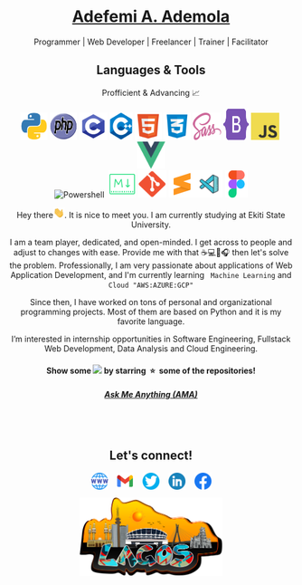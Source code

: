 <h1 align="center"> <a href ="https://arhesus.trumpeterstv.com/">Adefemi A. Ademola</a></h1>
<p align="center">Programmer | Web Developer | Freelancer | Trainer | Facilitator</p>
<h2 align="center"> Languages & Tools </h2>
<p align="center">Profficient & Advancing 📈</p>
<p align="center">
<img src="https://github.com/Howdy-admoll/Howdy-admoll/blob/main/images/python.png" alt="Python" width="48" height="48"/>&nbsp;<img src="https://github.com/Howdy-admoll/Howdy-admoll/blob/main/images/php.svg" alt="php" width="48" height="48"/>&nbsp;<img src="https://github.com/Howdy-admoll/Howdy-admoll/blob/main/images/c.png" alt="C" width="50" height="48"/>&nbsp;<img src="https://github.com/Howdy-admoll/Howdy-admoll/blob/main/images/cpp.png" alt="C++" width="40" height="48"/>&nbsp;<img src="https://github.com/Howdy-admoll/Howdy-admoll/blob/main/images/html.svg" alt="HTML" width="48" height="48"/>&nbsp;<img src="https://github.com/Howdy-admoll/Howdy-admoll/blob/main/images/css.png" alt="CSS" width="48" height="48"/>&nbsp;<img src="https://github.com/Howdy-admoll/Howdy-admoll/blob/main/images/sass.png" alt="SASS" width="50" height="48"/>&nbsp;<img src="https://github.com/Howdy-admoll/Howdy-admoll/blob/main/images/bootstrap.svg" alt="Bootstrap" width="45" height="55"/>&nbsp;<img src="https://github.com/Howdy-admoll/Howdy-admoll/blob/main/images/js.png" alt="JavaScript" width="50" height="48"/>&nbsp;<img src="https://github.com/Howdy-admoll/Howdy-admoll/blob/main/images/vue.png" alt="Vue" width="50" height="48"/><br><img src="https://www.freeiconspng.com/uploads/powershell-icon-9.png" alt="Powershell" width="48" height="48"/>&nbsp;&nbsp;<img src="https://github.com/Howdy-admoll/Howdy-admoll/blob/main/images/markdown.png" alt="Markdown" width="48" height="48"/>&nbsp;<img src="https://github.com/Howdy-admoll/Howdy-admoll/blob/main/images/git.png" alt="Git" width="50" height="48"/>&nbsp;<img src="https://github.com/Howdy-admoll/Howdy-admoll/blob/main/images/sublime.png" alt="sublime" width="48" height="48"/><img src="https://github.com/Howdy-admoll/Howdy-admoll/blob/main/images/vscode.png" alt="vscode" width="48" height="48"/>&nbsp;<img src="https://github.com/Howdy-admoll/Howdy-admoll/blob/main/images/figma.png" alt="Figma" width="40" height="48"/>  </p>


<p align="center">Hey there<img src="https://raw.githubusercontent.com/ABSphreak/ABSphreak/master/gifs/Hi.gif" width="20px">. It is nice to meet you. I am currently studying at Ekiti State University.</p>

<p align="center">I am a team player, dedicated, and open-minded. I get across to people and adjust to changes with ease. Provide me with that ☕💻🔋🎧 then let's solve the problem. Professionally, I am very passionate about applications of Web Application Development, and I'm currently learning <code> Machine Learning</code> and <code>Cloud "AWS:AZURE:GCP"</code></p>

<p align="center">Since then, I have worked on tons of personal and organizational programming projects. Most of them are based on Python and it is my favorite language.</p>

<p align="center">I’m interested in internship opportunities in Software Engineering, Fullstack Web Development, Data Analysis and Cloud Engineering.<br>
  
<h4 align="center">Show some <img src="https://acegif.com/wp-content/uploads/2020/b72nv6/kiss-emoji-16.gif" width="30px"> by starring  &nbsp;⭐&nbsp; some of the repositories!</h4>
<h5 align="center"><a href="https://github.com/Howdy-admoll/Howdy-admoll/discussions">Ask Me Anything (AMA)</a></h5>
</p>

<!---
Howdy-admoll/Howdy-admoll is a ✨ special ✨ repository because its `README.md` (this file) appears on your GitHub profile.
You can click the Preview link to take a look at your changes.
--->
<br><br>

<h2 align="center"> Let's connect! </h2>
<p align="center">
<a href="https://arhesus-admoll.web.app//"><img align="center" width="30px" src="https://github.com/Howdy-admoll/Howdy-admoll/blob/main/images/web.png" /></a> &nbsp;&nbsp; <a href="mailto:admoll.adefemi@gmail.com"><img align="center" width="30px" src="https://github.com/Howdy-admoll/Howdy-admoll/blob/main/images/logo-gmail.png" /></a> &nbsp;&nbsp; <a href="https://twitter.com/officialadmoll"><img align="center" width="30px" src="https://github.com/Howdy-admoll/Howdy-admoll/blob/main/images/twitter.png" /></a> &nbsp;&nbsp; <a href="https://www.linkedin.com/in/admoll/"><img align="center" width="30px" src="https://github.com/Howdy-admoll/Howdy-admoll/blob/main/images/linkedIns.png" /></a> &nbsp;&nbsp; <a href="https://www.facebook.com/AdmollX/"><img align="center" width="30px" src="https://github.com/Howdy-admoll/Howdy-admoll/blob/main/images/facebook.png" /></a>
</p>

<p align="center">
<img src="https://github.com/Howdy-admoll/Howdy-admoll/blob/main/images/real.png" alt="Lagos,Nigeria" width="50%" height="50%"/>
</p>
